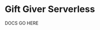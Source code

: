 <!--
title: Gift Giver Serverless
description: A single-module GraphQL endpoint with query and mutation functionality.
-->

# Gift Giver Serverless

DOCS GO HERE